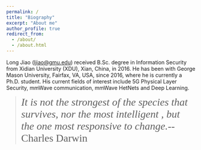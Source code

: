 ```yaml
---
permalink: /
title: "Biography"
excerpt: "About me"
author_profile: true
redirect_from: 
  - /about/
  - /about.html
---
```


Long Jiao (ljiao@gmu.edu) received B.Sc. degree in Information Security from Xidian University (XDU), Xian, China,
in 2016. He has been with George Mason University, Fairfax,
VA, USA, since 2016, where he is currently a Ph.D. student.
His current fields of interest include 5G Physical Layer Security, mmWave communication, mmWave HetNets and Deep
Learning.

> <span style="font-family:Papyrus; font-size:2em;">*It is not the strongest of the species that survives, nor the most intelligent , but the one most responsive to change.*--Charles Darwin </span> 
